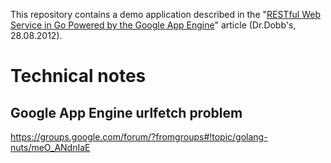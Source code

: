 This repository contains a demo application described in the "[RESTful Web Service in Go Powered by the Google App Engine][Link to article]" article (Dr.Dobb's, 28.08.2012).

[Link to article]: http://www.drdobbs.com/cloud/restful-web-service-in-go-powered-by-the/240006401

Technical notes
===============

Google App Engine urlfetch problem
----------------------------------

https://groups.google.com/forum/?fromgroups#!topic/golang-nuts/meO_ANdnIaE
